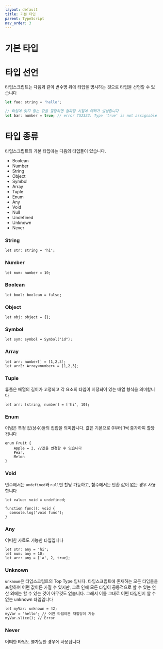 ```yaml
---
layout: default
title: 기본 타입
parent: TypeScript
nav_order: 3
---
```


# 기본 타입

# 타입 선언

타입스크립트는 다음과 같이 변수명 뒤에 타입을 명시하는 것으로 타입을 선언할 수 있습니다

```jsx
let foo: string = 'hello';

// 타입에 맞지 않는 값을 할당하면 컴파일 시점에 에러가 발생합니다
let bar: number = true; // error TS2322: Type 'true' is not assignable to type 'number'.
```

# 타입 종류

타입스크립트의 기본 타입에는 다음의 타입들이 있습니다.

- Boolean
- Number
- String
- Object
- Symbol
- Array
- Tuple
- Enum
- Any
- Void
- Null
- Undefined
- Unknown
- Never

### String

```tsx
let str: string = 'hi';
```

### Number

```tsx
let num: number = 10;
```

### Boolean

```tsx
let bool: boolean = false;
```

### Object

```tsx
let obj: object = {};
```

### Symbol

```tsx
let sym: symbol = Symbol("id");
```

### Array

```tsx
let arr: number[] = [1,2,3];
let arr2: Array<number> = [1,2,3];
```

### Tuple

튜플은 배열의 길이가 고정되고 각 요소의 타입이 지정되어 있는 배열 형식을 의미합니다

```tsx
let arr: [string, number] = ['hi', 10];
```

### Enum

이넘은 특정 값(상수)들의 집합을 의미합니다. 값은 기본으로 0부터 1씩 증가하여 할당됩니다

```tsx
enum Fruit {
	Apple = 2, //값을 변경할 수 있습니다
	Pear,
	Melon
}
```

### Void

변수에서는 `undefined`와 `null`만 할당 가능하고, 함수에서는 반환 값이 없는 경우 사용합니다

```tsx
let value: void = undefined;

function func(): void {
  console.log('void func');
}
```

### Any

어떠한 자료도 가능한 타입입니다

```tsx
let str: any = 'hi';
let num: any = 10;
let arr: any = ['a', 2, true];
```

### Unknown

`unknown`은 타입스크립트의 Top Type 입니다. 타입스크립트에 존재하는 모든 타입들을 포함하여 어떤 값이든 가질 수 있지만, 그로 인해 모든 타입이 공통적으로 할 수 있는 연산 외에는 할 수 있는 것이 아무것도 없습니다. 그래서 이름 그대로 어떤 타입인지 알 수 없는 unknown 타입입니다

```tsx
let myVar: unknown = 42;
myVar = 'hello'; // 어떤 타입이든 재할당이 가능
myVar.slice(); // Error
```

### Never

어떠한 타입도 불가능한 경우에 사용됩니다